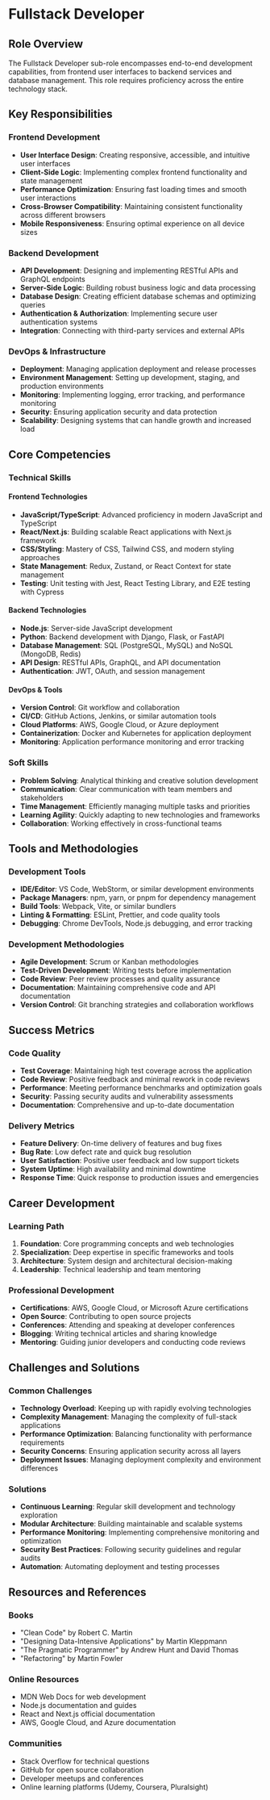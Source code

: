 # Fullstack Developer

## Role Overview
The Fullstack Developer sub-role encompasses end-to-end development capabilities, from frontend user interfaces to backend services and database management. This role requires proficiency across the entire technology stack.

## Key Responsibilities

### Frontend Development
- **User Interface Design**: Creating responsive, accessible, and intuitive user interfaces
- **Client-Side Logic**: Implementing complex frontend functionality and state management
- **Performance Optimization**: Ensuring fast loading times and smooth user interactions
- **Cross-Browser Compatibility**: Maintaining consistent functionality across different browsers
- **Mobile Responsiveness**: Ensuring optimal experience on all device sizes

### Backend Development
- **API Development**: Designing and implementing RESTful APIs and GraphQL endpoints
- **Server-Side Logic**: Building robust business logic and data processing
- **Database Design**: Creating efficient database schemas and optimizing queries
- **Authentication & Authorization**: Implementing secure user authentication systems
- **Integration**: Connecting with third-party services and external APIs

### DevOps & Infrastructure
- **Deployment**: Managing application deployment and release processes
- **Environment Management**: Setting up development, staging, and production environments
- **Monitoring**: Implementing logging, error tracking, and performance monitoring
- **Security**: Ensuring application security and data protection
- **Scalability**: Designing systems that can handle growth and increased load

## Core Competencies

### Technical Skills

#### Frontend Technologies
- **JavaScript/TypeScript**: Advanced proficiency in modern JavaScript and TypeScript
- **React/Next.js**: Building scalable React applications with Next.js framework
- **CSS/Styling**: Mastery of CSS, Tailwind CSS, and modern styling approaches
- **State Management**: Redux, Zustand, or React Context for state management
- **Testing**: Unit testing with Jest, React Testing Library, and E2E testing with Cypress

#### Backend Technologies
- **Node.js**: Server-side JavaScript development
- **Python**: Backend development with Django, Flask, or FastAPI
- **Database Management**: SQL (PostgreSQL, MySQL) and NoSQL (MongoDB, Redis)
- **API Design**: RESTful APIs, GraphQL, and API documentation
- **Authentication**: JWT, OAuth, and session management

#### DevOps & Tools
- **Version Control**: Git workflow and collaboration
- **CI/CD**: GitHub Actions, Jenkins, or similar automation tools
- **Cloud Platforms**: AWS, Google Cloud, or Azure deployment
- **Containerization**: Docker and Kubernetes for application deployment
- **Monitoring**: Application performance monitoring and error tracking

### Soft Skills
- **Problem Solving**: Analytical thinking and creative solution development
- **Communication**: Clear communication with team members and stakeholders
- **Time Management**: Efficiently managing multiple tasks and priorities
- **Learning Agility**: Quickly adapting to new technologies and frameworks
- **Collaboration**: Working effectively in cross-functional teams

## Tools and Methodologies

### Development Tools
- **IDE/Editor**: VS Code, WebStorm, or similar development environments
- **Package Managers**: npm, yarn, or pnpm for dependency management
- **Build Tools**: Webpack, Vite, or similar bundlers
- **Linting & Formatting**: ESLint, Prettier, and code quality tools
- **Debugging**: Chrome DevTools, Node.js debugging, and error tracking

### Development Methodologies
- **Agile Development**: Scrum or Kanban methodologies
- **Test-Driven Development**: Writing tests before implementation
- **Code Review**: Peer review processes and quality assurance
- **Documentation**: Maintaining comprehensive code and API documentation
- **Version Control**: Git branching strategies and collaboration workflows

## Success Metrics

### Code Quality
- **Test Coverage**: Maintaining high test coverage across the application
- **Code Review**: Positive feedback and minimal rework in code reviews
- **Performance**: Meeting performance benchmarks and optimization goals
- **Security**: Passing security audits and vulnerability assessments
- **Documentation**: Comprehensive and up-to-date documentation

### Delivery Metrics
- **Feature Delivery**: On-time delivery of features and bug fixes
- **Bug Rate**: Low defect rate and quick bug resolution
- **User Satisfaction**: Positive user feedback and low support tickets
- **System Uptime**: High availability and minimal downtime
- **Response Time**: Quick response to production issues and emergencies

## Career Development

### Learning Path
1. **Foundation**: Core programming concepts and web technologies
2. **Specialization**: Deep expertise in specific frameworks and tools
3. **Architecture**: System design and architectural decision-making
4. **Leadership**: Technical leadership and team mentoring

### Professional Development
- **Certifications**: AWS, Google Cloud, or Microsoft Azure certifications
- **Open Source**: Contributing to open source projects
- **Conferences**: Attending and speaking at developer conferences
- **Blogging**: Writing technical articles and sharing knowledge
- **Mentoring**: Guiding junior developers and conducting code reviews

## Challenges and Solutions

### Common Challenges
- **Technology Overload**: Keeping up with rapidly evolving technologies
- **Complexity Management**: Managing the complexity of full-stack applications
- **Performance Optimization**: Balancing functionality with performance requirements
- **Security Concerns**: Ensuring application security across all layers
- **Deployment Issues**: Managing deployment complexity and environment differences

### Solutions
- **Continuous Learning**: Regular skill development and technology exploration
- **Modular Architecture**: Building maintainable and scalable systems
- **Performance Monitoring**: Implementing comprehensive monitoring and optimization
- **Security Best Practices**: Following security guidelines and regular audits
- **Automation**: Automating deployment and testing processes

## Resources and References

### Books
- "Clean Code" by Robert C. Martin
- "Designing Data-Intensive Applications" by Martin Kleppmann
- "The Pragmatic Programmer" by Andrew Hunt and David Thomas
- "Refactoring" by Martin Fowler

### Online Resources
- MDN Web Docs for web development
- Node.js documentation and guides
- React and Next.js official documentation
- AWS, Google Cloud, and Azure documentation

### Communities
- Stack Overflow for technical questions
- GitHub for open source collaboration
- Developer meetups and conferences
- Online learning platforms (Udemy, Coursera, Pluralsight) 
